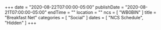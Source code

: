 +++
date = "2020-08-22T07:00:00-05:00"
publishDate = "2020-08-21T07:00:00-05:00"
endTime = ""
location = ""
ncs = [ "WB0BIN" ]
title = "Breakfast Net"
categories = [ "Social" ]
dates = [ "NCS Schedule", "Hidden" ]
+++
